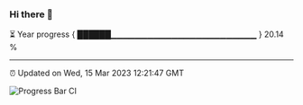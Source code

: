 ### Hi there 👋

⏳ Year progress { ██████▁▁▁▁▁▁▁▁▁▁▁▁▁▁▁▁▁▁▁▁▁▁▁▁ } 20.14 %

---

⏰ Updated on Wed, 15 Mar 2023 12:21:47 GMT

![Progress Bar CI](https://github.com/liununu/liununu/workflows/Progress%20Bar%20CI/badge.svg)

